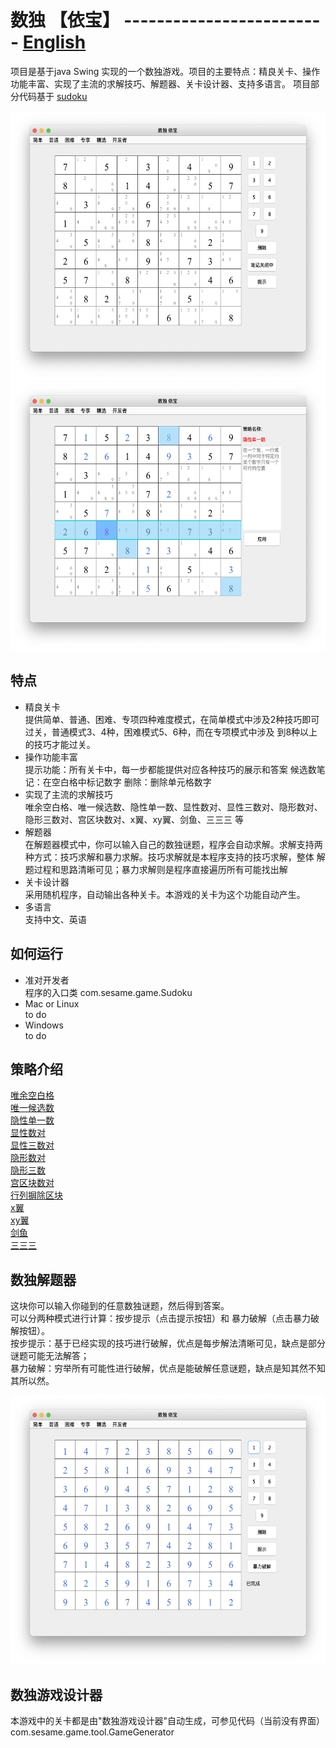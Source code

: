 # 数独 【依宝】          -------------------------      [English](https://github.com/sesamegu/sudoku) 
项目是基于java Swing 实现的一个数独游戏。项目的主要特点：精良关卡、操作功能丰富、实现了主流的求解技巧、解题器、关卡设计器、支持多语言。
项目部分代码基于  [sudoku](https://github.com/mattnenterprise/Sudoku)     

<img src="docs/picture/index_cn.png" width="550" height="430" >
<img src="docs/picture/hidden_singles_CN.png" width="550" height="430" >   

## 特点
* 精良关卡   
   提供简单、普通、困难、专项四种难度模式，在简单模式中涉及2种技巧即可过关，普通模式3、4种，困难模式5、6种，而在专项模式中涉及
   到8种以上的技巧才能过关。
* 操作功能丰富     
   提示功能：所有关卡中，每一步都能提供对应各种技巧的展示和答案
   候选数笔记：在空白格中标记数字
   删除：删除单元格数字
* 实现了主流的求解技巧    
    唯余空白格、唯一候选数、隐性单一数、显性数对、显性三数对、隐形数对、隐形三数对、宫区块数对、x翼、xy翼、剑鱼、三三三 等
* 解题器      
  在解题器模式中，你可以输入自己的数独谜题，程序会自动求解。求解支持两种方式：技巧求解和暴力求解。技巧求解就是本程序支持的技巧求解，整体
  解题过程和思路清晰可见；暴力求解则是程序直接遍历所有可能找出解
* 关卡设计器      
  采用随机程序，自动输出各种关卡。本游戏的关卡为这个功能自动产生。
* 多语言      
   支持中文、英语

## 如何运行 
* 准对开发者     
   程序的入口类 com.sesame.game.Sudoku
* Mac or Linux    
   to do
* Windows    
   to do
## 策略介绍
[唯余空白格](https://github.com/sesamegu/sudoku/blob/main/docs/last_free_cell_CN.md)      
[唯一候选数](https://github.com/sesamegu/sudoku/blob/main/docs/last_possible_number_CN.md)      
[隐性单一数](https://github.com/sesamegu/sudoku/blob/main/docs/hidden_singles_CN.md)      
[显性数对](https://github.com/sesamegu/sudoku/blob/main/docs/obvious_pairs_CN.md)      
[显性三数对](https://github.com/sesamegu/sudoku/blob/main/docs/obvious_triples_CN.md)      
[隐形数对](https://github.com/sesamegu/sudoku/blob/main/docs/hidden_pairs_CN.md)      
[隐形三数](https://github.com/sesamegu/sudoku/blob/main/docs/hidden_triples_CN.md)      
[宫区块数对](https://github.com/sesamegu/sudoku/blob/main/docs/pointing_pairs_CN.md)    
[行列摒除区块](https://github.com/sesamegu/sudoku/blob/main/docs/row_column_to_box_CN.md)      
[x翼](https://github.com/sesamegu/sudoku/blob/main/docs/x_wing_CN.md)      
[xy翼](https://github.com/sesamegu/sudoku/blob/main/docs/xy_wing_CN.md)      
[剑鱼](https://github.com/sesamegu/sudoku/blob/main/docs/swordfish_CN.md)      
[三三三](https://github.com/sesamegu/sudoku/blob/main/docs/hidden_three_CN.md)      

## 数独解题器
这块你可以输入你碰到的任意数独谜题，然后得到答案。     
可以分两种模式进行计算：按步提示（点击提示按钮）和 暴力破解（点击暴力破解按钮）。      
按步提示：基于已经实现的技巧进行破解，优点是每步解法清晰可见，缺点是部分谜题可能无法解答；       
暴力破解：穷举所有可能性进行破解，优点是能破解任意谜题，缺点是知其然不知其所以然。        

<img src="docs/picture/brute_force_CN.png" width="550" height="430" >   

## 数独游戏设计器
本游戏中的关卡都是由"数独游戏设计器"自动生成，可参见代码（当前没有界面）      
      com.sesame.game.tool.GameGenerator
